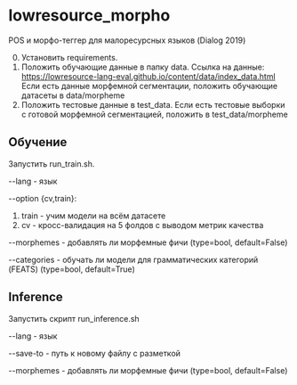 # lowresource_morpho
POS и морфо-теггер для малоресурсных языков (Dialog 2019)

0. Установить requirements.
1. Положить обучающие данные в папку data.
Ссылка на данные: https://lowresource-lang-eval.github.io/content/data/index_data.html
Если есть данные морфемной сегментации, положить обучающие датасеты в data/morpheme
2. Положить тестовые данные в test_data. Если есть тестовые выборки с готовой морфемной сегментацией, положить в test_data/morpheme

## Обучение

Запустить run_train.sh.

--lang - язык

--option {cv,train}:
1) train - учим модели на всём датасете
2) cv - кросс-валидация на 5 фолдов с выводом метрик качества

--morphemes - добавлять ли морфемные фичи (type=bool, default=False)

--categories - обучать ли модели для грамматических категорий (FEATS) (type=bool, default=True)

## Inference

Запустить скрипт run_inference.sh

--lang - язык

--save-to - путь к новому файлу с разметкой

--morphemes - добавлять ли морфемные фичи (type=bool, default=False)
